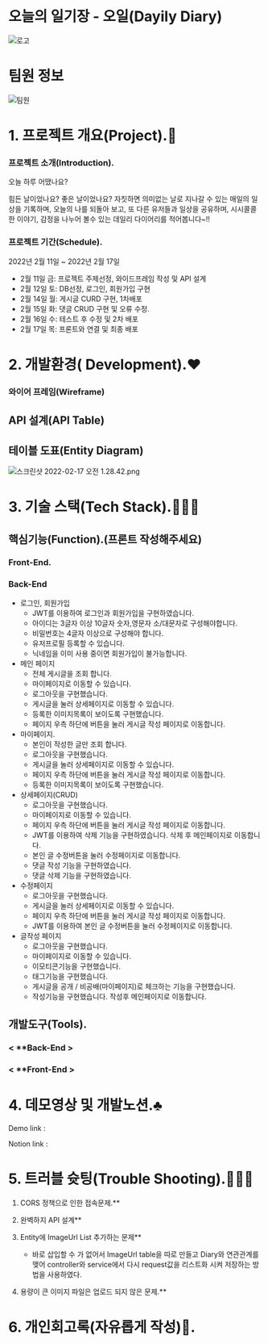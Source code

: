 # 오늘의 일기장 - 오일(Dayily Diary)
![로고](https://user-images.githubusercontent.com/97504973/154442384-e62bbcc2-b99a-44d1-88b6-df3f05eb3761.png)


# 팀원 정보
![팀원](https://user-images.githubusercontent.com/97504973/154441744-8e09d90b-9922-4fea-8ab0-102e76c71c8b.png)

# 1. 프로젝트 개요(Project).🎵

### 프로젝트 소개(Introduction).
    
오늘 하루 어땠나요?

힘든 날이었나요? 좋은 날이었나요? 자칫하면 의미없는 날로 지나갈 수 있는 
매일의 일상을 기록하며, 오늘의 나를 되돌아 보고, 또 다른 유저들과 일상을 공유하며, 
시시콜콜한 이야기, 감정을 나누어 볼수 있는 데일리 다이어리를 적어봅니다~!!

### 프로젝트 기간(Schedule).

2022년 2월 11일 ~ 2022년 2월 17일

- 2월 11일 금: 프로젝트 주제선정, 와이드프레임 작성 및 API 설계
- 2월 12일 토: DB선정, 로그인, 회원가입 구현
- 2월 14일 월: 게시글 CURD 구현, 1차배포
- 2월 15일 화: 댓글 CRUD 구현 및 오류 수정.
- 2월 16일 수: 테스트 후 수정 및 2차 배포
- 2월 17일 목: 프론트와 연결 및 최종 배포

# 2. 개발환경( Development).❤️

### 와이어 프레임(Wireframe)

## API 설계(API ****Table)****

## 테이블 도표(E****ntity Diagram)****

![스크린샷 2022-02-17 오전 1.28.42.png](https://s3-us-west-2.amazonaws.com/secure.notion-static.com/5a7c42dc-c26e-40e3-b65f-2f44ee430612/스크린샷_2022-02-17_오전_1.28.42.png)

# 3. 기술 스택(Tech Stack).🙅🏻‍♂️

## 핵심기능(F**unction)**.(프론트 작성해주세요)

### Front-End.

### Back-End

- 로그인, 회원가입
    - JWT를 이용하여 로그인과 회원가입을 구현하였습니다.
    - 아이디는 3글자 이상 10글자 숫자,영문자 소/대문자로 구성해야합니다.
    - 비밀번호는 4글자 이상으로 구성해야 합니다.
    - 유저프로필 등록할 수 있습니다.
    - 닉네임을 이미 사용 중이면 회원가입이 불가능합니다.
- 메인 페이지
    - 전체 게시글을 조회 합니다.
    - 마이페이지로 이동할 수 있습니다.
    - 로그아웃을 구현했습니다.
    - 게시글을 눌러 상세페이지로 이동할 수 있습니다.
    - 등록한 이미지목록이 보이도록 구현했습니다.
    - 페이지 우측 하단에 버튼을 눌러 게시글 작성 페이지로 이동합니다.
- 마이페이지.
    - 본인이 작성한 글만 조회 합니다.
    - 로그아웃을 구현했습니다.
    - 게시글을 눌러 상세페이지로 이동할 수 있습니다.
    - 페이지 우측 하단에 버튼을 눌러 게시글 작성 페이지로 이동합니다.
    - 등록한 이미지목록이 보이도록 구현했습니다.
- 상세페이지(CRUD)
    - 로그아웃을 구현했습니다.
    - 마이페이지로 이동할 수 있습니다.
    - 페이지 우측 하단에 버튼을 눌러 게시글 작성 페이지로 이동합니다.
    - JWT를 이용하여 삭제 기능을 구현하였습니다. 삭제 후 메인페이지로 이동합니다.
    - 본인 글 수정버튼을 눌러 수정페이지로 이동합니다.
    - 댓글 작성 기능을 구현하였습니다.
    - 댓글 삭제 기능을 구현하였습니다.
- 수정페이지
    - 로그아웃을 구현했습니다.
    - 게시글을 눌러 상세페이지로 이동할 수 있습니다.
    - 페이지 우측 하단에 버튼을 눌러 게시글 작성 페이지로 이동합니다.
    - JWT를 이용하여 본인 글 수정버튼을 눌러 수정페이지로 이동합니다.
- 글작성 페이지
    - 로그아웃을 구현했습니다.
    - 마이페이지로 이동할 수 있습니다.
    - 이모티콘기능을 구현했습니다.
    - 태그기능을 구현했습니다.
    - 게시글을 공개 / 비공배(마이페이지)로 체크하는 기능을 구현했습니다.
    - 작성기능을 구현했습니다.  작성후 메인페이지로 이동합니다.

## 개발도구(Tools).

### < **Back-End >


### < **Front-End >

# 4. 데모영상 및 개발노션.♣️

Demo link : 

Notion link : 

# 5. 트러블 슛팅(Trouble Shooting).🚶🏻‍♂️

1. CORS 정책으로 인한 접속문제.**

2. 완벽하지 API 설계**

3. Entity에 ImageUrl List 추가하는 문제**
    - 바로 삽입할 수 가 없어서 ImageUrl table을 따로 만들고 Diary와 연관관계를 맺어 controller와 service에서 다시 request값을 리스트화 시켜 저장하는 방법을 사용하였다.

4. 용량이 큰 이미지 파일은 업로드 되지 않은 문제.**

# 6. 개인회고록(자유롭게 작성)💬.
